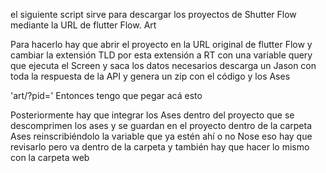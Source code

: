  el siguiente script sirve para descargar los proyectos de Shutter Flow mediante la URL de flutter Flow. Art

 Para hacerlo hay que abrir el proyecto en la URL original de flutter Flow y cambiar la extensión TLD por esta extensión a RT con una variable query que ejecuta el Screen y saca los datos necesarios descarga un Jason con toda la respuesta de la API y genera un zip con el código y los Ases

 'art/?pid='
 Entonces tengo que pegar acá esto

 Posteriormente hay que integrar los Ases dentro del proyecto que se descomprimen los ases y se guardan en el proyecto dentro de la carpeta Ases reinscribiéndolo la variable que ya estén ahí o no Nose eso hay que revisarlo pero va dentro de la carpeta y también hay que hacer lo mismo con la carpeta web